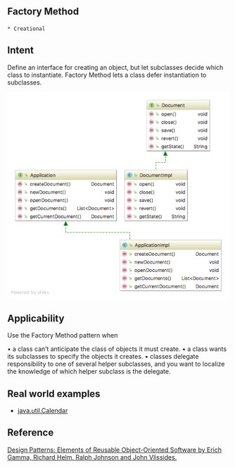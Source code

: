 ## Factory Method
    * Creational

## Intent
Define an interface for creating an object, but let subclasses decide which class to instantiate. Factory Method lets
a class defer instantiation to subclasses.
         

![alt text](./doc/views/factory-method.png "Factory Method")

## Applicability
Use the Factory Method pattern when 

• a class can’t anticipate the class of objects it must create. 
• a class wants its subclasses to specify the objects it creates.
• classes delegate responsibility to one of several helper subclasses, and you want to localize the knowledge of which 
helper subclass is the delegate.

## Real world examples

* [java.util.Calendar](http://docs.oracle.com/javase/8/docs/api/java/util/Calendar.html)

## Reference
[Design Patterns: Elements of Reusable Object-Oriented Software by Erich Gamma, Richard Helm, Ralph Johnson and John Vlissides.](https://www.amazon.com/Design-Patterns-Elements-Reusable-Object-Oriented/dp/0201633612/)